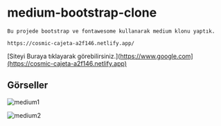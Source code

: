 # medium-bootstrap-clone
```
Bu projede bootstrap ve fontawesome kullanarak medium klonu yaptık.

https://cosmic-cajeta-a2f146.netlify.app/

```

[Siteyi Buraya tıklayarak görebilirsiniz.](https://www.google.com](https://cosmic-cajeta-a2f146.netlify.app)

## Görseller

![medium1](https://user-images.githubusercontent.com/96295567/161973162-4b8d9d99-a778-41ce-8e93-d92978cdf182.png)

![medium2](https://user-images.githubusercontent.com/96295567/161973291-910762dd-6620-457b-b6ea-9086792cb790.png)
